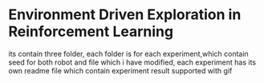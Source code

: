 # Environment Driven Exploration in Reinforcement Learning
its contain three folder, each folder is for each experiment,which contain seed  for both robot and file which i have modified, 
each experiment has its own readme file which contain experiment result supported with gif 
